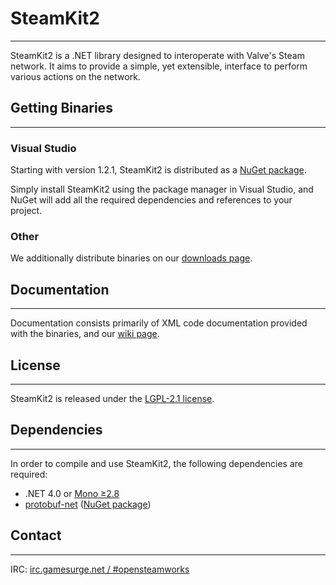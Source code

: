 ﻿
# SteamKit2
- - -

SteamKit2 is a .NET library designed to interoperate with Valve's Steam network. It aims to provide a simple, yet extensible, interface to perform various actions on the network.


## Getting Binaries
- - -

### Visual Studio

Starting with version 1.2.1, SteamKit2 is distributed as a [NuGet package](http://nuget.org/packages/steamkit2).

Simply install SteamKit2 using the package manager in Visual Studio, and NuGet will add all the required dependencies and references to your project.  
  
### Other

We additionally distribute binaries on our [downloads page](https://bitbucket.org/VoiDeD/steamre/downloads).


## Documentation
- - -

Documentation consists primarily of XML code documentation provided with the binaries, and our [wiki page](https://bitbucket.org/VoiDeD/steamre/wiki/Home).


## License
- - -

SteamKit2 is released under the [LGPL-2.1 license](http://www.tldrlegal.com/license/gnu-lesser-general-public-license-v2.1-%28lgpl-2.1%29).


## Dependencies
- - -

In order to compile and use SteamKit2, the following dependencies are required:

  - .NET 4.0 or [Mono ≥2.8](http://mono-project.com)
  - [protobuf-net](http://code.google.com/p/protobuf-net/) ([NuGet package](http://nuget.org/packages/protobuf-net))


## Contact
- - -

IRC: [irc.gamesurge.net / #opensteamworks](irc://irc.gamesurge.net/opensteamworks)

